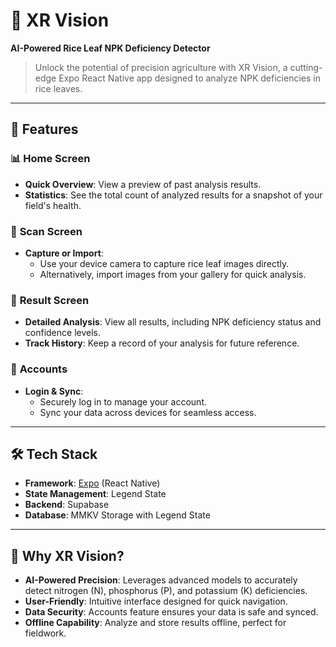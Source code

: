 # 🌾 **XR Vision**  
**AI-Powered Rice Leaf NPK Deficiency Detector**  

> Unlock the potential of precision agriculture with XR Vision, a cutting-edge Expo React Native app designed to analyze NPK deficiencies in rice leaves.  

---

## 🚀 **Features**  

### 📊 **Home Screen**  
- **Quick Overview**: View a preview of past analysis results.  
- **Statistics**: See the total count of analyzed results for a snapshot of your field's health.  

### 📸 **Scan Screen**  
- **Capture or Import**:  
  - Use your device camera to capture rice leaf images directly.  
  - Alternatively, import images from your gallery for quick analysis.  

### 🧾 **Result Screen**  
- **Detailed Analysis**: View all results, including NPK deficiency status and confidence levels.  
- **Track History**: Keep a record of your analysis for future reference.  

### 👤 **Accounts**  
- **Login & Sync**:  
  - Securely log in to manage your account.  
  - Sync your data across devices for seamless access.

---

## 🛠️ **Tech Stack**  

- **Framework**: [Expo](https://expo.dev/) (React Native)  
- **State Management**: Legend State
- **Backend**: Supabase 
- **Database**: MMKV Storage with Legend State

---

## 🌟 **Why XR Vision?**  

- **AI-Powered Precision**: Leverages advanced models to accurately detect nitrogen (N), phosphorus (P), and potassium (K) deficiencies.  
- **User-Friendly**: Intuitive interface designed for quick navigation.  
- **Data Security**: Accounts feature ensures your data is safe and synced.  
- **Offline Capability**: Analyze and store results offline, perfect for fieldwork.  
